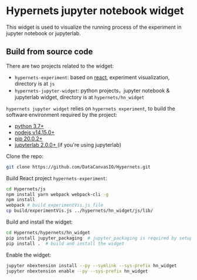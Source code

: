 # Hypernets jupyter notebook widget

This widget is used to visualize the running process of the experiment in jupyter notebook or jupyterlab.

## Build from source code

There are two projects related to the widget:

- `hypernets-experiment`: based on [react](https://reactjs.org), experiment visualization, directory is at `js` 
- `hypernets-jupyter-widget`: python projects，jupyter notebook & jupyterlab widget, directory is at `hypernets/hn_widget`

`hypernets jupyter widget` relies on `hypernets experiment`,  to build the software environment required by the project:

- [python 3.7+](https://python.org)
- [nodejs v14.15.0+](https://nodejs.org/en/)
- [pip 20.0.2+](https://pypi.org/project/pip/)
- [jupyterlab 2.0.0+ ](https://jupyter.org/) (if you're using jupyterlab)

Clone the repo:

```bash
git clone https://github.com/DataCanvasIO/Hypernets.git
```

Build React project `hypernets-experiment`:
```bash
cd Hypernets/js
npm install yarn webpack webpack-cli -g   
npm install 
webpack # build experimentVis.js file
cp build/experimentVis.js ../hypernets/hn_widget/js/lib/
```

Build and install the widget:
```bash
cd Hypernets/hypernets/hn_widget
pip install jupyter_packaging  # jupyter_packaging is required by setup.py
pip install .  # build and install the widget
```

Enable the widget:
```bash
jupyter nbextension install --py --symlink --sys-prefix hn_widget
jupyter nbextension enable --py --sys-prefix hn_widget
```
